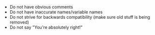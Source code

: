 * Do not have obvious comments
* Do not have inaccurate names/variable names
* Do not strive for backwards compatibility (make sure old stuff is being removed)
* Do not say "You're absolutely right!"
